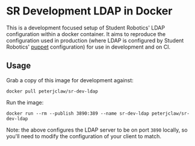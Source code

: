 # SR Development LDAP in Docker

This is a development focused setup of Student Robotics' LDAP configuration
within a docker container. It aims to reproduce the configuration used in
production (where LDAP is configured by Student Robotics' [puppet][sr-puppet]
configuration) for use in development and on CI.

## Usage

Grab a copy of this image for development against:

```
docker pull peterjclaw/sr-dev-ldap
```

Run the image:

```
docker run --rm --publish 3890:389 --name sr-dev-ldap peterjclaw/sr-dev-ldap
```

Note: the above configures the LDAP server to be on port `3890` locally, so
you'll need to modify the configuration of your client to match.

[sr-puppet]: https://github.com/srobo/server-puppet/
